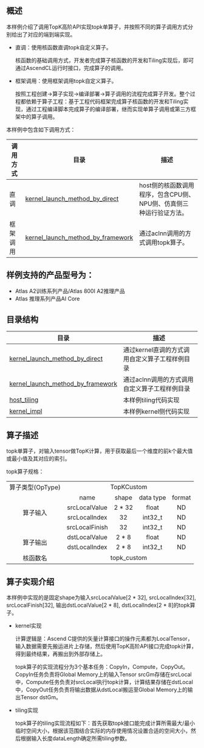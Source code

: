 <!--声明：本文使用[Creative Commons License version 4.0](https://creativecommons.org/licenses/by/4.0/legalcode)许可协议，转载、引用或修改等操作请遵循此许可协议。-->

## 概述

本样例介绍了调用TopK高阶API实现topk单算子，并按照不同的算子调用方式分别给出了对应的端到端实现。

- 直调：使用核函数直调topk自定义算子。

  核函数的基础调用方式，开发者完成算子核函数的开发和Tiling实现后，即可通过AscendCL运行时接口，完成算子的调用。

- 框架调用：使用框架调用topk自定义算子。

  按照工程创建->算子实现->编译部署->算子调用的流程完成算子开发。整个过程都依赖于算子工程：基于工程代码框架完成算子核函数的开发和Tiling实现，通过工程编译脚本完成算子的编译部署，继而实现单算子调用或第三方框架中的算子调用。

本样例中包含如下调用方式：

| 调用方式  | 目录                                                         | **描述**                                                   |
| --------- | ------------------------------------------------------------ | ---------------------------------------------------------- |
| 直调    | [kernel_launch_method_by_direct](./kernel_launch_method_by_direct) | host侧的核函数调用程序，包含CPU侧、NPU侧、仿真侧三种运行验证方法。 |
| 框架调用 | [kernel_launch_method_by_framework](./kernel_launch_method_by_framework) | 通过aclnn调用的方式调用topk算子。                       |

## 样例支持的产品型号为：
- Atlas A2训练系列产品/Atlas 800I A2推理产品
- Atlas 推理系列产品AI Core

## 目录结构

| 目录                                                         | 描述                                                         |
| ------------------------------------------------------------ | ------------------------------------------------------------ |
| [kernel_launch_method_by_direct](./kernel_launch_method_by_direct) | 通过kernel直调的方式调用自定义算子工程样例目录               |
| [kernel_launch_method_by_framework](./kernel_launch_method_by_framework) | 通过aclnn调用的方式调用自定义算子工程样例目录                |
| [host_tiling](./host_tiling)                                 | 本样例tiling代码实现 |
| [kernel_impl](./kernel_impl)                                 | 本样例kernel侧代码实现                                       |

## 算子描述

topk单算子，对输入tensor做TopK计算，用于获取最后一个维度的前k个最大值或最小值及其对应的索引。

topk算子规格：
<table>
<tr><td rowspan="1" align="center">算子类型(OpType)</td><td colspan="4" align="center">TopKCustom</td></tr>

<tr><td rowspan="5" align="center">算子输入</td></tr>
<tr><td align="center">name</td><td align="center">shape</td><td align="center">data type</td><td align="center">format</td></tr>
<tr><td align="center">srcLocalValue</td><td align="center">2 * 32</td><td align="center">float</td><td align="center">ND</td></tr>
<tr><td align="center">srcLocalIndex</td><td align="center">32</td><td align="center">int32_t</td><td align="center">ND</td></tr>
<tr><td align="center">srcLocalFinish</td><td align="center">32</td><td align="center">int32_t</td><td align="center">ND</td></tr>


<tr><td rowspan="3" align="center">算子输出</td></tr>
<tr><td align="center">dstLocalValue</td><td align="center">2 * 8</td><td align="center">float</td><td align="center">ND</td></tr>
<tr><td align="center">dstLocalIndex</td><td align="center">2 * 8</td><td align="center">int32_t</td><td align="center">ND</td></tr>


<tr><td rowspan="1" align="center">核函数名</td><td colspan="4" align="center">topk_custom</td></tr>
</table>

## 算子实现介绍

本样例中实现的是固定shape为输入srcLocalValue[2 * 32], srcLocalIndex[32], srcLocalFinish[32], 输出dstLocalValue[2 * 8], dstLocalIndex[2 * 8]的topk算子。

- kernel实现

  计算逻辑是：Ascend C提供的矢量计算接口的操作元素都为LocalTensor，输入数据需要先搬运进片上存储，然后使用TopK高阶API接口完成topk计算，得到最终结果，再搬出到外部存储上。

  topk算子的实现流程分为3个基本任务：CopyIn，Compute，CopyOut。CopyIn任务负责将Global Memory上的输入Tensor srcGm存储在srcLocal中，Compute任务负责对srcLocal执行topk计算，计算结果存储在dstLocal中，CopyOut任务负责将输出数据从dstLocal搬运至Global Memory上的输出Tensor dstGm。

- tiling实现

  topk算子的tiling实现流程如下：首先获取topk接口能完成计算所需最大/最小临时空间大小，根据该范围结合实际的内存使用情况设置合适的空间大小，然后根据输入长度dataLength确定所需tiling参数。